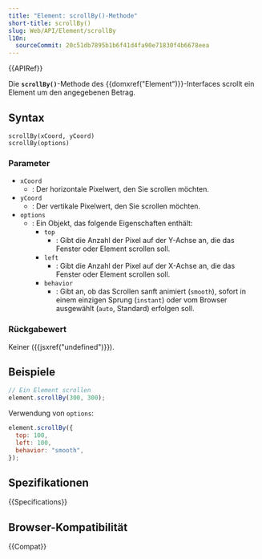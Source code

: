 ```yaml
---
title: "Element: scrollBy()-Methode"
short-title: scrollBy()
slug: Web/API/Element/scrollBy
l10n:
  sourceCommit: 20c51db7895b1b6f41d4fa90e71830f4b6678eea
---
```


{{APIRef}}

Die **`scrollBy()`**-Methode des {{domxref("Element")}}-Interfaces scrollt ein Element um den angegebenen Betrag.

## Syntax

```js-nolint
scrollBy(xCoord, yCoord)
scrollBy(options)
```

### Parameter

- `xCoord`
  - : Der horizontale Pixelwert, den Sie scrollen möchten.
- `yCoord`
  - : Der vertikale Pixelwert, den Sie scrollen möchten.
- `options`
  - : Ein Objekt, das folgende Eigenschaften enthält:
    - `top`
      - : Gibt die Anzahl der Pixel auf der Y-Achse an, die das Fenster oder Element scrollen soll.
    - `left`
      - : Gibt die Anzahl der Pixel auf der X-Achse an, die das Fenster oder Element scrollen soll.
    - `behavior`
      - : Gibt an, ob das Scrollen sanft animiert (`smooth`), sofort in einem einzigen Sprung (`instant`) oder vom Browser ausgewählt (`auto`, Standard) erfolgen soll.

### Rückgabewert

Keiner ({{jsxref("undefined")}}).

## Beispiele

```js
// Ein Element scrollen
element.scrollBy(300, 300);
```

Verwendung von `options`:

```js
element.scrollBy({
  top: 100,
  left: 100,
  behavior: "smooth",
});
```

## Spezifikationen

{{Specifications}}

## Browser-Kompatibilität

{{Compat}}
